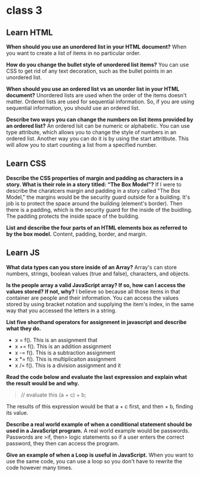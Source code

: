 # class 3

## Learn HTML

**When should you use an unordered list in your HTML document?**
When you want to create a list of items in no particular order.

**How do you change the bullet style of unordered list items?**
You can use CSS to get rid of any text decoration, such as the bullet points in an unordered list.

**When should you use an ordered list vs an unorder list in your HTML document?**
Unordered lists are used when the order of the items doesn't matter. Ordered lists are used for sequential information. So, if you are using sequential information, you should use an ordered list.

**Describe two ways you can change the numbers on list items provided by an ordered list?**
An ordered lsit can be numeric or alphabetic. You can use type attribute, which allows you to change the style of numbers in an ordered list. Another way you can do it is by using the start attritbute. This will allow you to start counting a list from a specified number.

## Learn CSS

**Describe the CSS properties of margin and padding as characters in a story. What is their role in a story titled: “The Box Model”?**
If I were to describe the charatcers margin and padding in a story called "The Box Model," the margins would be the security guard outside for a building. It's job is to protect the space around the building (element's border). Then there is a padding, which is the security guard for the inside of the buidling. The padding protects the inside space of the building.

**List and describe the four parts of an HTML elements box as referred to by the box model.**
Content, padding, border, and margin.

## Learn JS

**What data types can you store inside of an Array?**
Array's can store numbers, strings, boolean values (true and false), characters, and objects.

**Is the people array a valid JavaScript array? If so, how can I access the values stored? If not, why?**
I believe so because all those items in that container are people and their information. You can access the values stored by using bracket notation and supplying the item's index, in the same way that you accessed the letters in a string.

**List five shorthand operators for assignment in javascript and describe what they do.**

- x = f(). This is an assignment that
- x += f(). This is an addition assignment
- x -= f(). This is a subtraction assignment
- x *= f(). This is multiplicaiton assignment
- x /= f(). This is a division assignment and it

**Read the code below and evaluate the last expression and explain what the result would be and why.**
> // evaluate this
 (a + c) + b;

The results of this expression would be that a + c first, and then + b, finding its value.

**Describe a real world example of when a conditional statement should be used in a JavaScript program.**
A real world example would be passwords. Passwords are >if, then> logic statements so if a user enters the correct
password, they then can access the program.

**Give an example of when a Loop is useful in JavaScript.**
When you want to use the same code, you can use a loop so you don't have to rewrite the code however many times.
